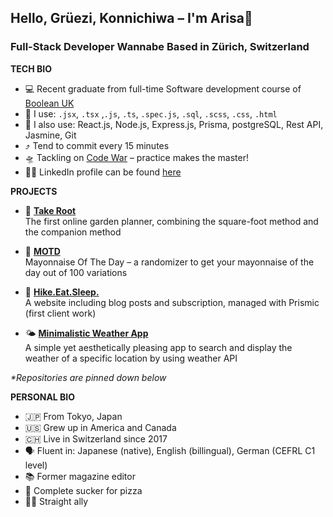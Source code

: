 ## Hello, Grüezi, Konnichiwa – I'm Arisa👋
### Full-Stack Developer Wannabe Based in Zürich, Switzerland

**TECH BIO**
- 💻 Recent graduate from full-time Software development course of [Boolean UK](https://boolean.co.uk/?utm_source=google&utm_campaign=cl1_search_brand&utm_medium=cpc&utm_content=boolean&gclid=CjwKCAjw0dKXBhBPEiwA2bmObWUv639baHQPEgjyu_XPc18sX1ytcIJklv4kbAUs9UsdKPHX8JokGxoCbZEQAvD_BwE)
- 💭 I use: ``.jsx``, ``.tsx`` ,``.js``, ``.ts``, ``.spec.js``, ``.sql``, ``.scss``, ``.css``, ``.html``
- 📖 I also use: React.js, Node.js, Express.js, Prisma, postgreSQL, Rest API, Jasmine, Git
- ⤴️ Tend to commit every 15 minutes
- 🛸 Tackling on [Code War](https://www.codewars.com/users/sigristarisa) – practice makes the master!
- 👩‍💻 LinkedIn profile can be found [here](https://www.linkedin.com/in/sigristarisa/)

**PROJECTS**
- 🥕 **[Take Root](https://take-root-client.onrender.com/)** <br />
     The first online garden planner, combining the square-foot method and the companion method
     
- 🥚 **[MOTD](https://motd-client-sample.herokuapp.com/)** <br/>
     Mayonnaise Of The Day – a randomizer to get your mayonnaise of the day out of 100 variations
     
- 🦊 **[Hike.Eat.Sleep.](https://www.wanderfux.com/)** <br/>
     A website including blog posts and subscription, managed with Prismic (first client work)
     
- 🌤 **[Minimalistic Weather App]( https://sigristarisa.github.io/Weather-app-ts/)** <br />
     A simple yet aesthetically pleasing app to search and display the weather of a specific location by using weather API
     
<i>*Repositories are pinned down below</i>
  

**PERSONAL BIO**
- 🇯🇵 From Tokyo, Japan
- 🇺🇸 Grew up in America and Canada
- 🇨🇭 Live in Switzerland since 2017
- 🗣 Fluent in: Japanese (native), English (billingual), German (CEFRL C1 level)
- 📚 Former magazine editor
- 🍕 Complete sucker for pizza
- 🏳️‍🌈 Straight ally
